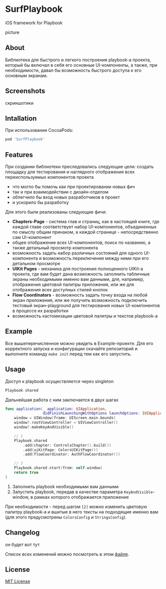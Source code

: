 # SurfPlaybook

iOS framework for Playbook 

picture

## About

Библиотека для быстрого и легкого построения playbook-а проекта, который бы включал в себя его основные UI-компоненты,
а также, при необходимости, давал бы возможность быстрого доступа к его основным экранам.

## Screenshots

скриншотики

## Intallation

При использовании CocoaPods:

```ruby
pod 'SurfPlaybook'
```

## Features

При создании библиотеки преследовались следующие цели: создать площадку для тестирования и наглядного отображения всех переиспользуемых компонентов проекта

- что могло бы помочь как при проектировании новых фич
- так и при взаимодействии с дизайн-отделом
- облегчило бы вход новых разработчиков в проект
- и ускорило бы разработку

Для этого были реализованы следующие фичи:

- **Chapters-Page** - система глав и страниц, как в настоящей книге, где каждой главе соответствует набор UI-компонентов, объединенных по смыслу общим принаком,
а каждой странице - непосредственно сам UI-компонент
- общее отображение всех UI-компонентов, поиск по названию, а также детальный просмотр компонента
- возможность задать набор различных состояний для одного UI-компонента и возможность переключения между ними при его детальном просмотре
- **UIKit Pages** - механика для построения полноценного UIKit-а проекта, где вам будет дана возможность заполнить табличные экраны необходимыми именно вам данными,
для, например, отображения цветовой палитры приложения, или же для отображения всех доступных стилей кнопок
- **Flow Coordinators** - возможность задать точку входа на любой экран приложения, или же получить возможность подключить тестовый экран-playground
для тестирования новых UI-компонентов в процессе их разработки
- возможность кастомизации цветовой палитры и текстов playbook-а

## Example

Все вышеперечисленное можно увидеть в Example-проекте. Для его корректного запуска и конфигурации скачайте репозиторий и выполните команду `make init` перед тем как его запустить.

## Usage

Доступ к playbook осуществляется через singleton

```swift
Playbook.shared
```

Дальнейшая работа с ним заключается в двух шагах

```swift
func application(_ application: UIApplication,
                 didFinishLaunchingWithOptions launchOptions: [UIApplication.LaunchOptionsKey: Any]?) -> Bool {
    window = UIWindow(frame: UIScreen.main.bounds)
    window?.rootViewController = UIViewController()
    window?.makeKeyAndVisible()

    // 1
    Playbook.shared
        .add(chapter: ControlsChapter().build())
        .add(uiKitPage: ColorsUIKitPage())
        .add(flowCoordinator: AuthFlowCoordinator())

    // 2
    Playbook.shared.start(from: self.window)
    return true
}
```


1. Заполнить playbook необходимыми вам данными
2. Запустить playbook, передав в качестве параметра `KeyAndVisible`-window, в рамках которого отображается приложение

При необходимости - перед шагом `[2]` можно изменить цветовую палитру playbook-а и вшитые в него тексты на подходящие именно вам (для этого предусмотрены `ColorsConfig` и `StringsConfig`).

## Changelog

он будет вот тут

Список всех изменений можно посмотреть в этом [файле](./CHANGELOG.md).

## License

[MIT License](./LICENSE)
